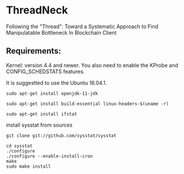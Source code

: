 # ThreadNeck
Following the "Thread": Toward a Systematic Approach to Find Manipulatable Bottleneck In Blockchain Client

## Requirements:
Kernel: version 4.4 and newer. You also need to enable the KProbe and CONFIG_SCHEDSTATS features.

It is suggestted to use the Ubuntu 16.04.1.


```
sudo apt-get install openjdk-11-jdk

sudo apt-get install build-essential linux-headers-$(uname -r)

sudo apt-get install ifstat

```

install sysstat from sources

```
git clone git://github.com/sysstat/sysstat

cd sysstat
./configure
./configure --enable-install-cron
make
sudo make install
```







